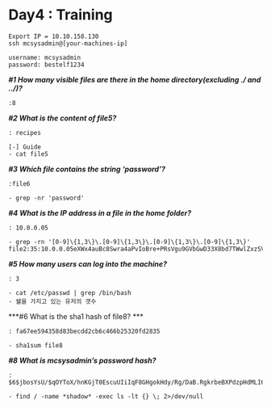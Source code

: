 # Day4 : Training 

```
Export IP = 10.10.158.130
ssh mcsysadmin@[your-machines-ip]

username: mcsysadmin
password: bestelf1234
```

***#1 How many visible files are there in the home directory(excluding ./ and ../)?***
```
:8
```

***#2 What is the content of file5?***
```
: recipes

[-] Guide
- cat file5
```

***#3 Which file contains the string ‘password’?***
```
:file6

- grep -nr 'password'
```
***#4 What is the IP address in a file in the home folder?***
```
: 10.0.0.05

- grep -rn '[0-9]\{1,3\}\.[0-9]\{1,3\}\.[0-9]\{1,3\}\.[0-9]\{1,3\}'
file2:35:10.0.0.05eXWx4auBc8Swra4aPvIoBre+PRsVgu9GVbGwD33X8bd7TWwlZxzSVYa
```

***#5 How many users can log into the machine?***
```
: 3

- cat /etc/passwd | grep /bin/bash 
- 쉘을 가지고 있는 유저의 갯수

```

***#6 What is the sha1 hash of file8? ***
```
: fa67ee594358d83becdd2cb6c466b25320fd2835

- sha1sum file8

```


***#8 What is mcsysadmin’s password hash?***
```
: $6$jbosYsU/$qOYToX/hnKGjT0EscuUIiIqF8GHgokHdy/Rg/DaB.RgkrbeBXPdzpHdMLI6cQJLdFlS4gkBMzilDBYcQvu2ro

- find / -name *shadow* -exec ls -lt {} \; 2>/dev/null
```

